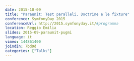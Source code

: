 ```yaml
---
date: 2015-10-09
title: "Paraunit: Test paralleli, Doctrine e le fixture"
conference: SymfonyDay 2015
conferenceUrl: http://2015.symfonyday.it/#programma
location: Reggio Emilia
slides: 2015-09-paraunit-pugmi
language: it
vimeo: 144861400
joindin: 7bd9d
categories: ["Talks"]
---
```

